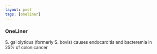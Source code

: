 ```yaml
---
layout: post
tags: [oneliner]
---
```



### OneLiner

S. gallolyticus (formerly S. bovis) causes endocarditis and bacteremia in 25% of colon cancer
